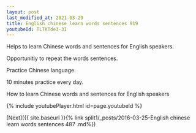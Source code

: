 ```yaml
---
layout: post
last_modified_at: 2021-03-29
title: English chinese learn words sentences 919 
youtubeId: TLTKTde3-3I
---
```

 
 
Helps to learn Chinese words and sentences for English speakers.

Opportunitiy to repeat the words sentences. 

Practice Chinese language. 
 
10 minutes practice every day. 
 
How to learn Chinese words and sentences for English speakers 
 
{% include youtubePlayer.html id=page.youtubeId %}
 
 
[Next]({{ site.baseurl }}{% link  split1/_posts/2016-03-25-English chinese learn words sentences 487 .md%})
 
